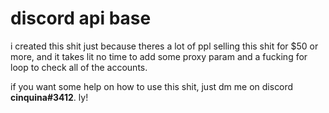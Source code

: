# discord api base

i created this shit just because theres a lot of ppl selling this shit for $50 or more, and it takes lit no time to add some proxy param and a fucking for loop to check all of the accounts.

if you want some help on how to use this shit, just dm me on discord **cinquina#3412**. ly!

